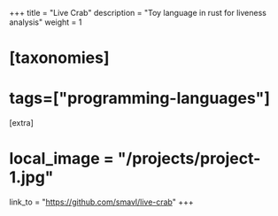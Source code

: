 +++
title = "Live Crab"
description = "Toy language in rust for liveness analysis"
weight = 1

# [taxonomies]
# tags=["programming-languages"]

[extra]
# local_image = "/projects/project-1.jpg"
link_to = "https://github.com/smavl/live-crab"
+++

